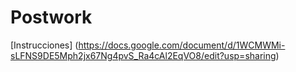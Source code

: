 # Postwork

[Instrucciones] (https://docs.google.com/document/d/1WCMWMi-sLFNS9DE5Mph2jx67Ng4pvS_Ra4cAl2EqVO8/edit?usp=sharing)
